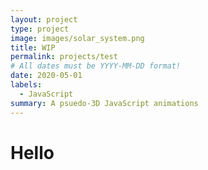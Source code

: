 ```yaml
---
layout: project
type: project
image: images/solar_system.png
title: WIP
permalink: projects/test
# All dates must be YYYY-MM-DD format!
date: 2020-05-01
labels:
  - JavaScript
summary: A psuedo-3D JavaScript animations
---
```

<style>
canvas {

  width: 500px;
  height: 500px;
  background-color: #3e1941;
}
</style>
<h1> Hello</h1>
<canvas class="zdog-canvas" style="width=600px;height600px" />
<canvas class="zdog-canvas-star"  />
<script src='https://unpkg.com/zdog@1/dist/zdog.dist.js'></script>
<script src='https://cdnjs.cloudflare.com/ajax/libs/gsap/2.1.3/TweenMax.min.js'></script>
<script src='https://s3-us-west-2.amazonaws.com/s.cdpn.io/16327/MorphSVGPlugin.min.js'></script>
<script  src="https://galvancarlos.github.io/projects/celestial.js" />
